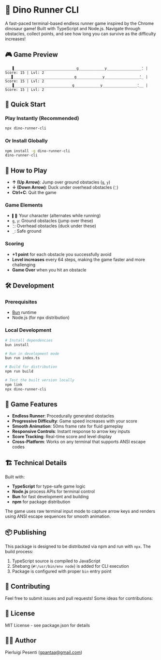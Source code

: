 # 🦕 Dino Runner CLI

A fast-paced terminal-based endless runner game inspired by the Chrome dinosaur game! Built with TypeScript and Node.js.
Navigate through obstacles, collect points, and see how long you can survive as the difficulty increases!

## 🎮 Game Preview

```
___▐_____________________________g____________y________________⍘ | Score: 15 | Lvl: 2
___▌____________________________g____________y________________⍘_ | Score: 15 | Lvl: 2
___▐___________________________g____________y________________⍘__ | Score: 15 | Lvl: 2
```

## 🚀 Quick Start

### Play Instantly (Recommended)

```bash
npx dino-runner-cli
```

### Or Install Globally

```bash
npm install -g dino-runner-cli
dino-runner-cli
```

## 🎯 How to Play

- **↑ (Up Arrow)**: Jump over ground obstacles (`g`, `y`)
- **↓ (Down Arrow)**: Duck under overhead obstacles (`⍘`)
- **Ctrl+C**: Quit the game

### Game Elements

- `▌▐`: Your character (alternates while running)
- `g`, `y`: Ground obstacles (jump over these)
- `⍘`: Overhead obstacles (duck under these)
- `_`: Safe ground

### Scoring

- **+1 point** for each obstacle you successfully avoid
- **Level increases** every 64 steps, making the game faster and more challenging
- **Game Over** when you hit an obstacle

## 🛠️ Development

### Prerequisites

- [Bun](https://bun.sh) runtime
- Node.js (for npx distribution)

### Local Development

```bash
# Install dependencies
bun install

# Run in development mode
bun run index.ts

# Build for distribution
npm run build

# Test the built version locally
npm link
npx dino-runner-cli
```

## 🎨 Game Features

- **Endless Runner**: Procedurally generated obstacles
- **Progressive Difficulty**: Game speed increases with your score
- **Smooth Animation**: 50ms frame rate for fluid gameplay
- **Responsive Controls**: Instant response to arrow key inputs
- **Score Tracking**: Real-time score and level display
- **Cross-Platform**: Works on any terminal that supports ANSI escape codes

## 🏗️ Technical Details

Built with:

- **TypeScript** for type-safe game logic
- **Node.js** process APIs for terminal control
- **Bun** for fast development and building
- **npm** for package distribution

The game uses raw terminal input mode to capture arrow keys and renders using ANSI escape sequences for smooth
animation.

## 📦 Publishing

This package is designed to be distributed via npm and run with `npx`. The build process:

1. TypeScript source is compiled to JavaScript
2. Shebang (`#!/usr/bin/env node`) is added for CLI execution
3. Package is configured with proper `bin` entry point

## 🤝 Contributing

Feel free to submit issues and pull requests! Some ideas for contributions:

## 📄 License

MIT License - see package.json for details

## 👨‍💻 Author

Pierluigi Pesenti (gpantaa@gmail.com)
